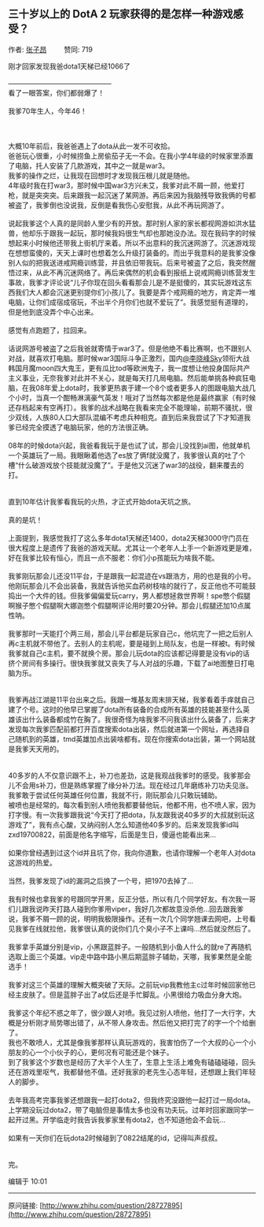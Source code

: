 ## 三十岁以上的 DotA 2 玩家获得的是怎样一种游戏感受？

作者: [张子昂](http://www.zhihu.com/people/zhang-zi-ang-62)&nbsp;&nbsp;&nbsp;&nbsp;&nbsp;&nbsp;&nbsp;&nbsp; 赞同: 719


刚才回家发现我爸dota1天梯已经1066了<br><br>———————————————<br>看了一眼答案，你们都弱爆了！<br><br>我爹70年生人，今年46！<br><br><br><br>大概10年前后，我爸爸遇上了dota从此一发不可收拾。<br>爸爸玩心很重，小时候捞鱼上房偷茄子无一不会。在我小学4年级的时候家里添置了电脑，托人安装了几款游戏，其中之一就是war3。<br>我爹的操作之烂，让我现在回想时才发现我压根儿就是随他。<br>4年级时我在打war3，那时候中国war3方兴未艾，我爹对此不屑一顾，他爱打枪，就是突突突。后来跟我一起沉迷了某网游。再后来因为我脑残导致我俩的号都被盗了，我爹倒也没说我，反倒是看我伤心安慰我，从此不再玩网游了。<br><br>说起我爹这个人真的是同龄人里少有的开放。那时别人家的家长都视网游如洪水猛兽，他却乐于跟我一起玩，那时候我妈很生气却也那她没办法。现在我码字的时候想起来小时候他还带我上街机厅来着。所以不出意料的我沉迷网游了。沉迷游戏现在想想蛮傻的，天天上课时也想着怎么升级打装备的。而出乎我意料的是我爹没像别人似的把我送进戒网瘾训练营，并且依旧带我玩。后来号被盗了之后，我突然醒悟过来，从此不再沉迷网络了。再后来偶然的机会看到报纸上说戒网瘾训练营发生事故，我爹才评论说“儿子你现在回头看看那会儿是不是挺傻的，其实玩游戏这东西我们大人都会沉迷更别提你们小孩儿了。我要是弄个戒网瘾的地方，肯定弄一堆电脑，让你们成宿成宿玩，不出半个月你们也就不爱玩了”。我感觉挺有道理的，但是他到底没弄个中心出来。<br><br>感觉有点跑题了，拉回来。<br><br>话说网游号被盗了之后我爸就寄情于war3了。但是他绝不看比赛啊，也不跟别人对战，就喜欢打电脑。那时候war3国际斗争正激烈，国内<a href="http://www.zhihu.com/people/025bcdafd57dbb53166c9615ab17619a" data-hash="025bcdafd57dbb53166c9615ab17619a" class="member_mention" data-tip="p$b$025bcdafd57dbb53166c9615ab17619a">@李晓峰Sky</a>领衔大战韩国月魔moon四大鬼王，更有瓜比tod等欧洲鬼子，我一度想让他投身国际共产主义事业，无奈我爹对此并不关心，就是每天打几局电脑。然后能单挑各种疯狂电脑，在我08年爱上dota时，我爹更热衷于建一个8个或者更多人的图跟电脑大战几个小时，当真一个酣畅淋漓豪气英发！哦对了当然每次都是他是最终赢家（有时候还存档起来有空再打）。我爹的战术战略在我看来完全不能理喻，前期不骚扰，很少双线，人族80人口大部队混编不考虑兵种相克。直到后来我尝试了下才知道我爹已经完全摸透了电脑玩家，他的方法很正确。<br><br>08年的时候dota兴起，我爸看我玩于是也试了试，那会儿没找到ai图，他就单机一个英雄玩了一局。我眼瞅着他选了es放了俩f就没魔了，我爹很认真的吐了个槽“什么破游戏放个技能就没魔了”。于是他又沉迷了war3的战役，翻来覆去的打。<br><br><br>直到10年估计我爹看我玩的火热，才正式开始dota天坑之旅。<br><br>真的是坑！<br><br>上面提到，我感觉我打了这么多年dota1天梯还1400，dota2天梯3000守门员在很大程度上是遗传了我爸的游戏天赋。尤其让一个老年人上手一个新游戏更是难，好在我爹比较有恒心，而且一点不服老：你们小p孩能玩为啥我不能。<br><br>我爹刚玩那会儿还没11平台，于是跟我一起混迹在vs跟浩方，用的也是我的小号。他刚玩那会儿不会出装备，我就告诉他买血药树枝啥的就行了，反正他也不可能鼓捣出一个大件的钱。但我爹偏偏爱玩carry，男人都想拯救世界啊！spe憋个假腿啊猴子憋个假腿啊大娜迦憋个假腿啊评论用时要20分钟。那会儿假腿还加10点属性呐。<br><br>我爹那时一天能打个两三局，那会儿平台都是玩家自己c，他坑完了一把之后别人再c主机就不带他了。去别人的主机呢，要是碰到上局队友，也是一样被t。有时候我爹就自己c主机，要不就换个房。那会儿玩dota的应该都记得要是没有vip的话挤个房间有多操行。很快我爹就又丧失了与人对战的乐趣，下载了ai地图整日打电脑为乐。<br><br><br>我爹再战江湖是11平台出来之后。我跟一堆基友周末排天梯，我爹看着手痒就自己建了个号。这时的他早已掌握了dota所有装备的合成所有英雄的技能甚至什么英雄该出什么装备都成竹在胸了。我很奇怪为啥我爹不问我该出什么装备了，后来才发现每次我爹匹配前都打开百度搜索dota出装，然后就进第一个网址，再选择自己随机到的英雄，tmd英雄加点出装啥都有。现在你搜索dota出装，第一个网站就是我爹天天用的。<br><br><br>40多岁的人不仅意识跟不上，补刀也差劲，这是我观战我爹时的感受。我爹那会儿不会用s补刀，但是熟练掌握了缘分补刀法。现在经过几年磨练补刀功夫见涨。我爹敢于尝试任何英雄任何位置，我就不行，刚玩那会儿只敢玩辅助。<br>被喷也是经常的。每次看到别人喷他我都要替他玩，他都不用，也不喷人家，因为打字慢。有一次我爹跟我说“今天打了把dota，队友跟我说40多岁的大叔就别玩这游戏了”，我有点心酸，又纳闷别人怎么知道他40多岁的。后来发现我爹id叫zxd19700822，前面是他名字缩写，后面是生日，傻逼也能看出来…<br><br>如果你曾经遇到过这个id并且坑了你，我向你道歉，也请你理解一个老年人对dota这游戏的热爱。<br><br>当然，我爹发现了id的漏洞之后换了一个号，把1970去掉了…<br><br>我有时候也拿我爹的号跟同学开黑，反正分低，所以有几个同学好友。有次我一哥们儿跟我说昨天打路人碰到你爹用viper，我好几次都故意没杀他…回去跟我爹说，我爹不屑一顾的说，明明我极限操作。还有一次几个同学翘课去网吧，上号看见我爹在线就拉他，我爹很认真的说你们几个臭小子不上课吗…然后就没然后了。<br><br>我爹拿手英雄分别是vip，小黑跟蓝胖子。一般随机到小鱼人什么的就re了再随机选取上面三个英雄。vip走中路中路小黑后期蓝胖子辅助，天哪，我爹果然是全能选手！<br><br>我爹对这三个英雄的理解大概突破了天际。之前玩vip我教他主c过年时候回家他已经主皮肤了。但是蓝胖子出了a仗后还是手忙脚乱。小黑很给力吸血分身大炮。<br><br>我爹这个年纪不惑之年了，很少跟人对喷。我见过别人喷他，他打了一大行字，大概是分析刚才局势哪出错了，从不带人身攻击。然后他又把打完了的字一个个给删了。<br>我也不敢喷人，尤其是像我爹那样认真玩游戏的，我害怕伤了一个大叔的心一个小朋友的心一个小伙子的心，更何况有可能还是个妹子。<br>到了我爹这个岁数也是经历了大半个人生了，生意上生活上难免有磕磕碰碰，回头还在游戏里呕气，我都替他不值。还好我家的老先生心态年轻，还想跟上我们年轻人的脚步。<br><br>去年我高考完事我爹还想跟我一起打dota2，但我终究没跟他一起打过一局dota。上学期没玩过dota2，带了电脑但是事情太多也没有功夫玩。过年时回家跟同学一起开过黑。开学临走时我告诉我爹家里有dota2，也不知道他会不会玩…<br><br>如果有一天你们在玩dota2时候碰到了0822结尾的id，记得叫声叔叔。<br><br><br>完。



编辑于 10:01



---
原问链接: [http://www.zhihu.com/question/28727895](http://www.zhihu.com/question/28727895)